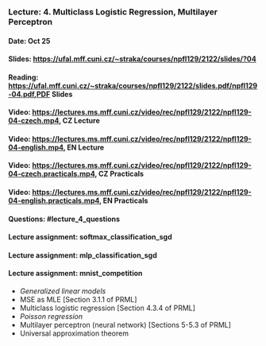 ### Lecture: 4. Multiclass Logistic Regression, Multilayer Perceptron
#### Date: Oct 25
#### Slides: https://ufal.mff.cuni.cz/~straka/courses/npfl129/2122/slides/?04
#### Reading: https://ufal.mff.cuni.cz/~straka/courses/npfl129/2122/slides.pdf/npfl129-04.pdf,PDF Slides
#### Video: https://lectures.ms.mff.cuni.cz/video/rec/npfl129/2122/npfl129-04-czech.mp4, CZ Lecture
#### Video: https://lectures.ms.mff.cuni.cz/video/rec/npfl129/2122/npfl129-04-english.mp4, EN Lecture
#### Video: https://lectures.ms.mff.cuni.cz/video/rec/npfl129/2122/npfl129-04-czech.practicals.mp4, CZ Practicals
#### Video: https://lectures.ms.mff.cuni.cz/video/rec/npfl129/2122/npfl129-04-english.practicals.mp4, EN Practicals
#### Questions: #lecture_4_questions
#### Lecture assignment: softmax_classification_sgd
#### Lecture assignment: mlp_classification_sgd
#### Lecture assignment: mnist_competition

- _Generalized linear models_
- MSE as MLE [Section 3.1.1 of PRML]
- Multiclass logistic regression [Section 4.3.4 of PRML]
- _Poisson regression_
- Multilayer perceptron (neural network) [Sections 5-5.3 of PRML]
- Universal approximation theorem
